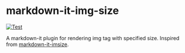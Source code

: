 # markdown-it-img-size

[![Test](https://github.com/WillBooster/markdown-it-img-size/workflows/Test/badge.svg)](https://github.com/WillBooster/markdown-it-img-size/actions?query=workflow%3ATest)

A markdown-it plugin for rendering img tag with specified size.
Inspired from [markdown-it-imsize](https://github.com/tatsy/markdown-it-imsize).
